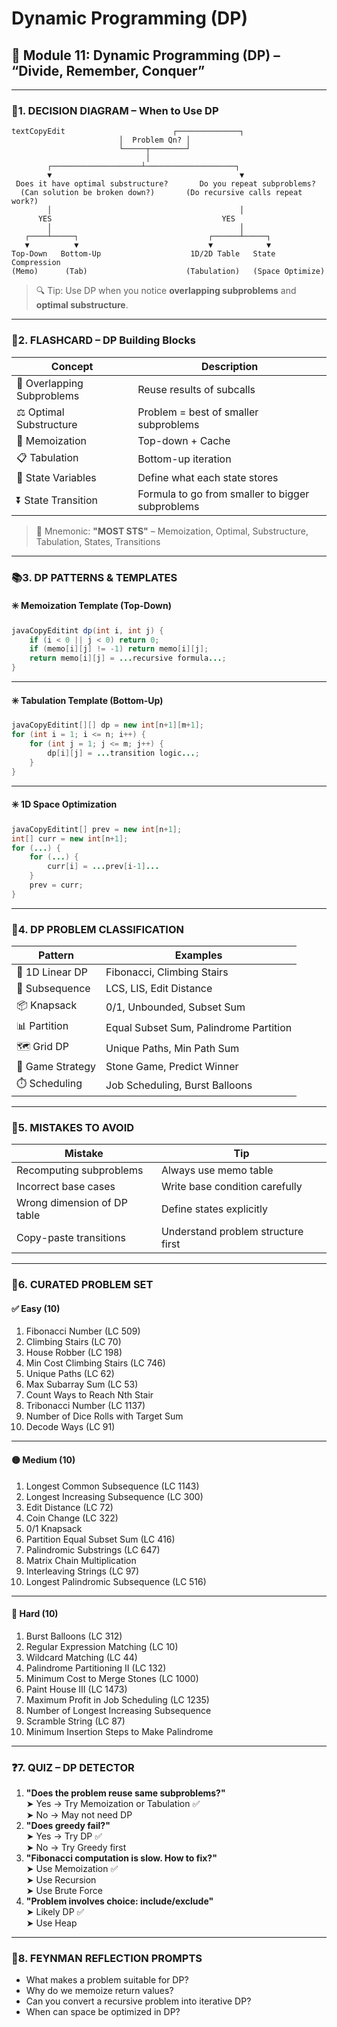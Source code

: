 # Dynamic Programming (DP)

## 📘 Module 11: Dynamic Programming (DP) – “Divide, Remember, Conquer”

***

### 📍1. DECISION DIAGRAM – When to Use DP

```
textCopyEdit                        ┌──────────────┐
                        │  Problem Qn? │
                        └─────┬────────┘
                              │
        ┌────────────────────┴────────────────────┐
        ▼                                          ▼
 Does it have optimal substructure?       Do you repeat subproblems?
  (Can solution be broken down?)       (Do recursive calls repeat work?)
        │                                          │
      YES                                      YES
        │                                          │
   ┌────┴─────┐                             ┌──────┴─────┐
   ▼          ▼                             ▼            ▼
Top-Down   Bottom-Up                    1D/2D Table   State Compression
(Memo)      (Tab)                      (Tabulation)   (Space Optimize)
```

> 🔍 Tip: Use DP when you notice **overlapping subproblems** and **optimal substructure**.

***

### 🧠2. FLASHCARD – DP Building Blocks

| Concept                    | Description                                      |
| -------------------------- | ------------------------------------------------ |
| 🔁 Overlapping Subproblems | Reuse results of subcalls                        |
| ⚖️ Optimal Substructure    | Problem = best of smaller subproblems            |
| 🧠 Memoization             | Top-down + Cache                                 |
| 📋 Tabulation              | Bottom-up iteration                              |
| 🔢 State Variables         | Define what each state stores                    |
| ⏬ State Transition         | Formula to go from smaller to bigger subproblems |

> 🔖 Mnemonic: **"MOST STS"** – Memoization, Optimal, Substructure, Tabulation, States, Transitions

***

### 📚3. DP PATTERNS & TEMPLATES

#### ✳️ Memoization Template (Top-Down)

```java
javaCopyEditint dp(int i, int j) {
    if (i < 0 || j < 0) return 0;
    if (memo[i][j] != -1) return memo[i][j];
    return memo[i][j] = ...recursive formula...;
}
```

***

#### ✳️ Tabulation Template (Bottom-Up)

```java
javaCopyEditint[][] dp = new int[n+1][m+1];
for (int i = 1; i <= n; i++) {
    for (int j = 1; j <= m; j++) {
        dp[i][j] = ...transition logic...;
    }
}
```

***

#### ✳️ 1D Space Optimization

```java
javaCopyEditint[] prev = new int[n+1];
int[] curr = new int[n+1];
for (...) {
    for (...) {
        curr[i] = ...prev[i-1]...
    }
    prev = curr;
}
```

***

### 🧩4. DP PROBLEM CLASSIFICATION

| Pattern          | Examples                               |
| ---------------- | -------------------------------------- |
| 🧱 1D Linear DP  | Fibonacci, Climbing Stairs             |
| 🔀 Subsequence   | LCS, LIS, Edit Distance                |
| 📦 Knapsack      | 0/1, Unbounded, Subset Sum             |
| 📊 Partition     | Equal Subset Sum, Palindrome Partition |
| 🗺️ Grid DP      | Unique Paths, Min Path Sum             |
| 🎯 Game Strategy | Stone Game, Predict Winner             |
| ⏱️ Scheduling    | Job Scheduling, Burst Balloons         |

***

### 🔄5. MISTAKES TO AVOID

| Mistake                     | Tip                                |
| --------------------------- | ---------------------------------- |
| Recomputing subproblems     | Always use memo table              |
| Incorrect base cases        | Write base condition carefully     |
| Wrong dimension of DP table | Define states explicitly           |
| Copy-paste transitions      | Understand problem structure first |

***

### 🧩6. CURATED PROBLEM SET

#### ✅ Easy (10)

1. Fibonacci Number (LC 509)
2. Climbing Stairs (LC 70)
3. House Robber (LC 198)
4. Min Cost Climbing Stairs (LC 746)
5. Unique Paths (LC 62)
6. Max Subarray Sum (LC 53)
7. Count Ways to Reach Nth Stair
8. Tribonacci Number (LC 1137)
9. Number of Dice Rolls with Target Sum
10. Decode Ways (LC 91)

***

#### 🟡 Medium (10)

1. Longest Common Subsequence (LC 1143)
2. Longest Increasing Subsequence (LC 300)
3. Edit Distance (LC 72)
4. Coin Change (LC 322)
5. 0/1 Knapsack
6. Partition Equal Subset Sum (LC 416)
7. Palindromic Substrings (LC 647)
8. Matrix Chain Multiplication
9. Interleaving Strings (LC 97)
10. Longest Palindromic Subsequence (LC 516)

***

#### 🔴 Hard (10)

1. Burst Balloons (LC 312)
2. Regular Expression Matching (LC 10)
3. Wildcard Matching (LC 44)
4. Palindrome Partitioning II (LC 132)
5. Minimum Cost to Merge Stones (LC 1000)
6. Paint House III (LC 1473)
7. Maximum Profit in Job Scheduling (LC 1235)
8. Number of Longest Increasing Subsequence
9. Scramble String (LC 87)
10. Minimum Insertion Steps to Make Palindrome

***

### ❓7. QUIZ – DP DETECTOR

1. **"Does the problem reuse same subproblems?"**\
   ➤ Yes → Try Memoization or Tabulation ✅\
   ➤ No → May not need DP
2. **"Does greedy fail?"**\
   ➤ Yes → Try DP ✅\
   ➤ No → Try Greedy first
3. **"Fibonacci computation is slow. How to fix?"**\
   ➤ Use Memoization ✅\
   ➤ Use Recursion\
   ➤ Use Brute Force
4. **"Problem involves choice: include/exclude"**\
   ➤ Likely DP ✅\
   ➤ Use Heap

***

### 🧠8. FEYNMAN REFLECTION PROMPTS

* What makes a problem suitable for DP?
* Why do we memoize return values?
* Can you convert a recursive problem into iterative DP?
* When can space be optimized in DP?
